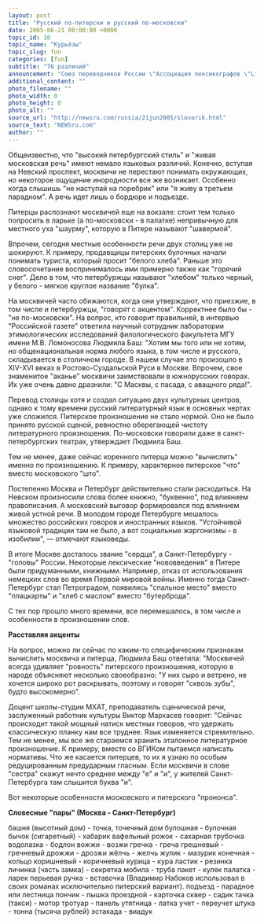 ```yaml
---
layout: post
title: "Русский по-питерски и русский по-московски"
date: 2005-06-21 00:00:00 +0000
topic_id: 10
topic_name: "Курьёзы"
topic_slug: fun
categories: [fun]
subtitle: "76 различий"
announcement: "Союз переводчиков России \"Ассоциация лексикографов \"Lingvo\" создал новый московско-петербургский словарь. Он включает 76 словарных статей и призван примирить жителей двух мегаполисов в некоторых языковых разногласиях."
additional_content: ""
photo_filename: ""
photo_width: 0
photo_height: 0
photo_alt: ""
source_url: "http://newsru.com/russia/21jun2005/slovarik.html"
source_text: "NEWSru.com"
author: ""
---
```

Общеизвестно, что "высокий петербургский стиль" и "живая московская речь" имеют немало языковых различий. Конечно, вступая на Невский проспект, москвичи не перестают понимать окружающих, но некоторое ощущение инородности все же возникает. Особенно когда слышишь "не наступай на поребрик" или "я живу в третьем парадном". А речь идет лишь о бордюре и подъезде.

Питерцы распознают москвичей еще на вокзале: стоит тем только попросить в ларьке (а по-московски - в палатке) непривычную для местного уха "шаурму", которую в Питере называют "шавермой".

Впрочем, сегодня местные особенности речи двух столиц уже не шокируют. К примеру, продавщицы питерских булочных начали понимать туриста, который просит "белого хлеба". Раньше это словосочетание воспринималось ими примерно также как "горячий снег". Дело в том, что петербуржцы называют "хлебом" только черный, у белого - мягкое круглое название "булка".

На москвичей часто обижаются, когда они утверждают, что приезжие, в том числе и петербуржцы, "говорят с акцентом". Корректнее было бы - "не по-московски". На вопрос, кто говорит правильней, в интервью "Российской газете" ответила научный сотрудник лаборатории этимологических исследований филологического факультета МГУ имени М.В. Ломоносова Людмила Баш: "Хотим мы того или не хотим, но общенациональная норма любого языка, в том числе и русского, складывается в столичном городе. В нашем случае это произошло в XIV-XVI веках в Ростово-Суздальской Руси в Москве. Впрочем, свое знаменитое "аканье" москвичи заимствовали в южнорусских говорах. Их уже очень давно дразнили: "С Масквы, с пасада, с аващного ряда!".

Перевод столицы хотя и создал ситуацию двух культурных центров, однако к тому времени русский литературный язык в основных чертах уже сложился. Питерское произношение не стало нормой. Оно не было принято русской сценой, ревностно оберегающей чистоту литературного произношения. По-московски говорили даже в санкт-петербургских театрах, утверждает Людмила Баш.

Тем не менее, даже сейчас коренного питерца можно "вычислить" именно по произношению. К примеру, характерное питерское "что" вместо московского "што".

Постепенно Москва и Петербург действительно стали расходиться. На Невском произносили слова более книжно, "буквенно", под влиянием правописания. А московский выговор формировался под влиянием живой устной речи. В молодом городе Петербурге мешалось множество российских говоров и иностранных языков. "Устойчивой языковой традиции там не было, а вот социальные жаргонизмы - в изобилии", &mdash; отмечают языковеды.

В итоге Москве досталось звание "сердца", а Санкт-Петербургу - "головы" России. Некоторые лексические "нововведения" в Питере были придуманными, книжными. Например, отказ от использования немецких слов во время Первой мировой войны. Именно тогда Санкт-Петербург стал Петроградом, появились "спальное место" вместо "плацкарты" и "хлеб с маслом" вместо "бутерброда".

С тех пор прошло много времени, все перемешалось, в том числе и особенности в произношении слов.

<strong>Расставляя акценты</strong>

На вопрос, можно ли сейчас по каким-то специфическим признакам вычислить москвича и питерца, Людмила Баш ответила: "Москвичей всегда удивляет "ровность" питерского произношения, которую в народе объясняют несколько своеобразно: "У них сыро и ветрено, не хочется широко рот раскрывать, поэтому и говорят "сквозь зубы", будто высокомерно".

Доцент школы-студии МХАТ, преподаватель сценической речи, заслуженный работник культуры Виктор Мархасев говорит: "Сейчас происходит такой мощный натиск местных говоров, что удержать классическую планку нам все труднее. Язык изменяется стремительно. Тем не менее, мы все же стараемся хранить эталонное литературное произношение. К примеру, вместе со ВГИКом пытаемся написать нормативы. Что же касается питерцев, то их я узнаю по особым редуцированным предударным гласным. Если москвичи в слове "сестра" скажут нечто среднее между "е" и "и", у жителей Санкт-Петербурга там слышится буква "и".

Вот некоторые особенности московского и питерского "прононса".

<strong>Словесные "пары" (Москва - Санкт-Петербург)</strong>

башня (высотный дом) - точка, точечный дом
булошная - булочная
бычок (сигаретный) - хабарик
вафельный рожок - сахарная трубочка
водолазка - бодлон
вожжи - возжи
гречка - греча
грешневый - гречневый
дрожжи - дрозжи
жёлчь - желчь
жулик - мазурик
конечная - кольцо
коришневый - коричневый
курица - кура
ластик - резинка
личинка (часть замка) - секретка
мобила - труба
пакет - кулек
палатка - ларек
перьевая ручка - вставочка (Владимир Набоков использовал в своих романах исключительно питерский вариант).
подъезд - парадное или лестница
пончик - пышка
проездной - карточка
сквер - садик
тачка (такси) - мотор
тротуар - панель
утятница - латка
учет - переучет
штука - тонна (тысяча рублей)
эстакада - виадук

